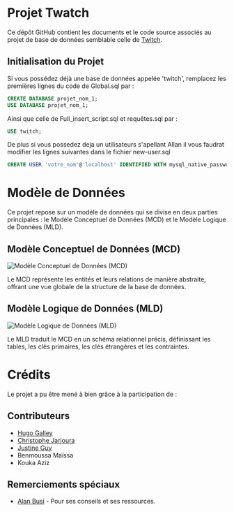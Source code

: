 # Projet Twatch

Ce dépôt GitHub contient les documents et le code source associés au projet de base de données semblable celle de [Twitch](https://www.twitch.tv).

## Initialisation du Projet

Si vous possédez déjà une base de données appelée 'twitch', remplacez les premières lignes du code de Global.sql par :


```sql
CREATE DATABASE projet_nom_1;
USE DATABASE projet_nom_1;
```

Ainsi que celle de Full_insert_script.sql et requêtes.sql par : 

```sql
USE twitch;
```

De plus si vous possedez deja un utilisateurs s'apellant Allan il vous faudrat modifier les lignes suivantes dans le fichier new-user.sql

```sql
CREATE USER 'votre_nom'@'localhost' IDENTIFIED WITH mysql_native_password BY 'votre_mot_de_passe';
```

# Modèle de Données

Ce projet repose sur un modèle de données qui se divise en deux parties principales : le Modèle Conceptuel de Données (MCD) et le Modèle Logique de Données (MLD).

## Modèle Conceptuel de Données (MCD)

![Modèle Conceptuel de Données (MCD)](Modèles_conceptuels/MCD.jpg)

Le MCD représente les entités et leurs relations de manière abstraite, offrant une vue globale de la structure de la base de données.

## Modèle Logique de Données (MLD)

![Modèle Logique de Données (MLD)](Modèles_conceptuels/MLD.jpg)

Le MLD traduit le MCD en un schéma relationnel précis, définissant les tables, les clés primaires, les clés étrangères et les contraintes.




# Crédits

Le projet a pu être mené à bien grâce à la participation de :

## Contributeurs

- [Hugo Galley](https://github.com/Hugo-Galley)
- [Christophe Jarjoura](https://github.com/DysterFall)
- [Justine Guy](https://github.com/ekyoko)
- Benmoussa Maïssa
- Kouka Aziz

## Remerciements spéciaux

- [Alan Busi](https://github.com/AllanBUSI) - Pour ses conseils et ses ressources.


